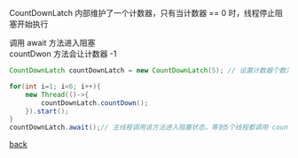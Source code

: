 CountDownLatch 内部维护了一个计数器，只有当计数器 == 0 时，线程停止阻塞开始执行  

调用 await 方法进入阻塞  
countDwon 方法会让计数器 -1  

```Java
CountDownLatch countDownLatch = new CountDownLatch(5); // 设置计数器个数为5

for(int i=1; i<6; i++){
    new Thread(()->{
        countDownLatch.countDown();
    }).start();
}
countDownLatch.await();// 主线程调用该方法进入阻塞状态，等到5个线程都调用 countDown，将计数器清零才会继续执行    
```

[back](../13.md)  